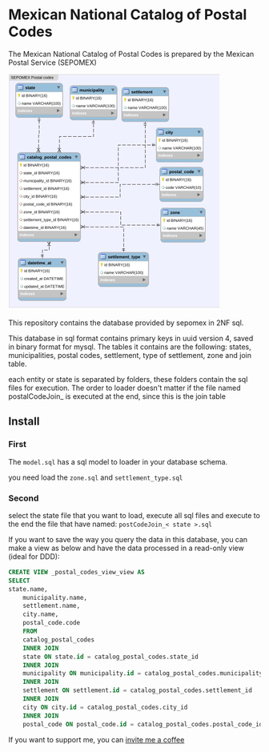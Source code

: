 Mexican National Catalog of Postal Codes
======

The Mexican National Catalog of Postal Codes is prepared by the Mexican Postal Service (SEPOMEX)

![alt tag](img/diagram.png)

This repository contains the database provided by sepomex in 2NF sql.

This database in sql format contains primary keys in uuid version 4, saved in binary format for mysql. The tables it contains are the following: states, municipalities, postal codes, settlement, type of settlement, zone and join table. 

each entity or state is separated by folders, these folders contain the sql files for execution. The order to loader doesn't matter if the file named postalCodeJoin_ is executed at the end, since this is the join table


## Install

### First
The `model.sql` has a sql model to loader in your database schema. 

you need load the `zone.sql` and `settlement_type.sql` 

### Second
select the state file that you want to load, execute all sql files and execute to the end the file that have named: `postCodeJoin_< state >.sql`

If you want to save the way you query the data in this database, you can make a view as below and have the data processed in a read-only view (ideal for DDD):

```sql
CREATE VIEW _postal_codes_view_view AS
SELECT 
state.name,
    municipality.name,
    settlement.name,
    city.name,
    postal_code.code
    FROM
    catalog_postal_codes
    INNER JOIN
    state ON state.id = catalog_postal_codes.state_id
    INNER JOIN
    municipality ON municipality.id = catalog_postal_codes.municipality_id
    INNER JOIN
    settlement ON settlement.id = catalog_postal_codes.settlement_id
    INNER JOIN
    city ON city.id = catalog_postal_codes.city_id
    INNER JOIN
    postal_code ON postal_code.id = catalog_postal_codes.postal_code_id
```



If you want to support me, you can [invite me a coffee]

[invite me a  coffee]:<https://www.buymeacoffee.com/uetiko>
